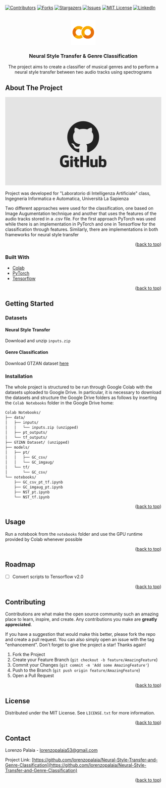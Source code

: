 <a name="readme-top"></a>
<!-- PROJECT SHIELDS -->
<!--
*** I'm using markdown "reference style" links for readability.
*** Reference links are enclosed in brackets [ ] instead of parentheses ( ).
*** See the bottom of this document for the declaration of the reference variables
*** for contributors-url, forks-url, etc. This is an optional, concise syntax you may use.
*** https://www.markdownguide.org/basic-syntax/#reference-style-links
-->
[![Contributors][contributors-shield]][contributors-url]
[![Forks][forks-shield]][forks-url]
[![Stargazers][stars-shield]][stars-url]
[![Issues][issues-shield]][issues-url]
[![MIT License][license-shield]][license-url]
[![LinkedIn][linkedin-shield]][linkedin-url]



<!-- PROJECT LOGO -->
<br />
<div align="center">
  <a href="https://github.com/lorenzopalaia/Neural-Style-Transfer-and-Genre-Classification">
    <img src="repo_assets/logo.png" alt="Logo" width="80" height="80">
  </a>

<h3 align="center">Neural Style Transfer & Genre Classification</h3>

  <p align="center">
    The project aims to create a classifier of musical genres and to perform a neural style transfer between two audio tracks using spectrograms
    <br />
  </p>
</div>



<!-- TABLE OF CONTENTS -->
<!--
<details>
  <summary>Table of Contents</summary>
  <ol>
    <li>
      <a href="#about-the-project">About The Project</a>
      <ul>
        <li><a href="#built-with">Built With</a></li>
      </ul>
    </li>
    <li>
      <a href="#getting-started">Getting Started</a>
      <ul>
        <li><a href="#prerequisites">Prerequisites</a></li>
        <li><a href="#installation">Installation</a></li>
      </ul>
    </li>
    <li><a href="#usage">Usage</a></li>
    <li><a href="#roadmap">Roadmap</a></li>
    <li><a href="#contributing">Contributing</a></li>
    <li><a href="#license">License</a></li>
    <li><a href="#contact">Contact</a></li>
    <li><a href="#acknowledgments">Acknowledgments</a></li>
  </ol>
</details>
-->


<!-- ABOUT THE PROJECT -->
## About The Project

[![Product Name Preview][product-preview]](https://example.com)

Project was developed for "Laboratorio di Intelligenza Artificiale" class, Ingegneria Informatica e Automatica, Università La Sapienza

Two different approaches were used for the classification, one based on Image Augumentation technique and another that uses the features of the audio tracks stored in a .csv file. For the first approach PyTorch was used while there is an implementation in PyTorch and one in Tensorflow for the classification through features. Similarly, there are implementations in both frameworks for neural style transfer

<p align="right">(<a href="#readme-top">back to top</a>)</p>



### Built With

* [Colab](https://colab.research.google.com/)
* [PyTorch](https://pytorch.org/)
* [Tensorflow](https://www.tensorflow.org/)

<p align="right">(<a href="#readme-top">back to top</a>)</p>



<!-- GETTING STARTED -->
## Getting Started

### Datasets

#### Neural Style Transfer

Download and unzip `inputs.zip`

#### Genre Classification

Download GTZAN dataset [here](https://www.kaggle.com/datasets/andradaolteanu/gtzan-dataset-music-genre-classification)

### Installation

The whole project is structured to be run through Google Colab with the datasets uploaded to Google Drive. In particular, it is necessary to download the datasets and structure the Google Drive folders as follows by inserting the `Colab Notebooks` folder in the Google Drive home:

```
Colab Notebooks/
├── data/
│   ├── inputs/
│   │   └── inputs.zip (unzipped)
│   ├── pt_outputs/
│   └── tf_outputs/
├── GTZAN Dataset/ (unzipped)
├── models/
│   ├── pt/
│   │   ├── GC_csv/
│   │   └── GC_imgaug/
│   └── tf/
│       └── GC_csv/
└── notebooks/
    ├── GC_csv_pt_tf.ipynb
    ├── GC_imgaug_pt.ipynb
    ├── NST_pt.ipynb
    └── NST_tf.ipynb
```

<p align="right">(<a href="#readme-top">back to top</a>)</p>



<!-- USAGE EXAMPLES -->
## Usage

Run a notebook from the `notebooks` folder and use the GPU runtime provided by Colab whenever possible

<p align="right">(<a href="#readme-top">back to top</a>)</p>



<!-- ROADMAP -->
## Roadmap

- [ ] Convert scripts to Tensorflow v2.0

<p align="right">(<a href="#readme-top">back to top</a>)</p>



<!-- CONTRIBUTING -->
## Contributing

Contributions are what make the open source community such an amazing place to learn, inspire, and create. Any contributions you make are **greatly appreciated**.

If you have a suggestion that would make this better, please fork the repo and create a pull request. You can also simply open an issue with the tag "enhancement".
Don't forget to give the project a star! Thanks again!

1. Fork the Project
2. Create your Feature Branch (`git checkout -b feature/AmazingFeature`)
3. Commit your Changes (`git commit -m 'Add some AmazingFeature'`)
4. Push to the Branch (`git push origin feature/AmazingFeature`)
5. Open a Pull Request

<p align="right">(<a href="#readme-top">back to top</a>)</p>



<!-- LICENSE -->
## License

Distributed under the MIT License. See `LICENSE.txt` for more information.

<p align="right">(<a href="#readme-top">back to top</a>)</p>



<!-- CONTACT -->
## Contact

Lorenzo Palaia - lorenzopalaia53@gmail.com

Project Link: [https://github.com/lorenzopalaia/Neural-Style-Transfer-and-Genre-Classification](https://github.com/lorenzopalaia/Neural-Style-Transfer-and-Genre-Classification)

<p align="right">(<a href="#readme-top">back to top</a>)</p>



<!-- MARKDOWN LINKS & IMAGES -->
<!-- https://www.markdownguide.org/basic-syntax/#reference-style-links -->
[contributors-shield]: https://img.shields.io/github/contributors/lorenzopalaia/Neural-Style-Transfer-and-Genre-Classification.svg?style=for-the-badge
[contributors-url]: https://github.com/lorenzopalaia/Neural-Style-Transfer-and-Genre-Classification/graphs/contributors
[forks-shield]: https://img.shields.io/github/forks/lorenzopalaia/Neural-Style-Transfer-and-Genre-Classification.svg?style=for-the-badge
[forks-url]: https://github.com/lorenzopalaia/Neural-Style-Transfer-and-Genre-Classification/network/members
[stars-shield]: https://img.shields.io/github/stars/lorenzopalaia/Neural-Style-Transfer-and-Genre-Classification.svg?style=for-the-badge
[stars-url]: https://github.com/lorenzopalaia/Neural-Style-Transfer-and-Genre-Classification/stargazers
[issues-shield]: https://img.shields.io/github/issues/lorenzopalaia/Neural-Style-Transfer-and-Genre-Classification.svg?style=for-the-badge
[issues-url]: https://github.com/lorenzopalaia/Neural-Style-Transfer-and-Genre-Classification/issues
[license-shield]: https://img.shields.io/github/license/lorenzopalaia/Neural-Style-Transfer-and-Genre-Classification.svg?style=for-the-badge
[license-url]: https://github.com/lorenzopalaia/Neural-Style-Transfer-and-Genre-Classification/blob/master/LICENSE.txt
[linkedin-shield]: https://img.shields.io/badge/-LinkedIn-black.svg?style=for-the-badge&logo=linkedin&colorB=555
[linkedin-url]: https://linkedin.com/in/lorenzopalaia
[product-preview]: repo_assets/preview.png
[Next.js]: https://img.shields.io/badge/next.js-000000?style=for-the-badge&logo=nextdotjs&logoColor=white
[Next-url]: https://nextjs.org/
[React.js]: https://img.shields.io/badge/React-20232A?style=for-the-badge&logo=react&logoColor=61DAFB
[React-url]: https://reactjs.org/
[Vue.js]: https://img.shields.io/badge/Vue.js-35495E?style=for-the-badge&logo=vuedotjs&logoColor=4FC08D
[Vue-url]: https://vuejs.org/
[Angular.io]: https://img.shields.io/badge/Angular-DD0031?style=for-the-badge&logo=angular&logoColor=white
[Angular-url]: https://angular.io/
[Svelte.dev]: https://img.shields.io/badge/Svelte-4A4A55?style=for-the-badge&logo=svelte&logoColor=FF3E00
[Svelte-url]: https://svelte.dev/
[Laravel.com]: https://img.shields.io/badge/Laravel-FF2D20?style=for-the-badge&logo=laravel&logoColor=white
[Laravel-url]: https://laravel.com
[Bootstrap.com]: https://img.shields.io/badge/Bootstrap-563D7C?style=for-the-badge&logo=bootstrap&logoColor=white
[Bootstrap-url]: https://getbootstrap.com
[JQuery.com]: https://img.shields.io/badge/jQuery-0769AD?style=for-the-badge&logo=jquery&logoColor=white
[JQuery-url]: https://jquery.com 